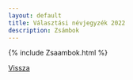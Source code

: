 ```yaml
---
layout: default
title: Választási névjegyzék 2022
description: Zsámbok
---
```


{% include Zsaambok.html %}

[Vissza](./)